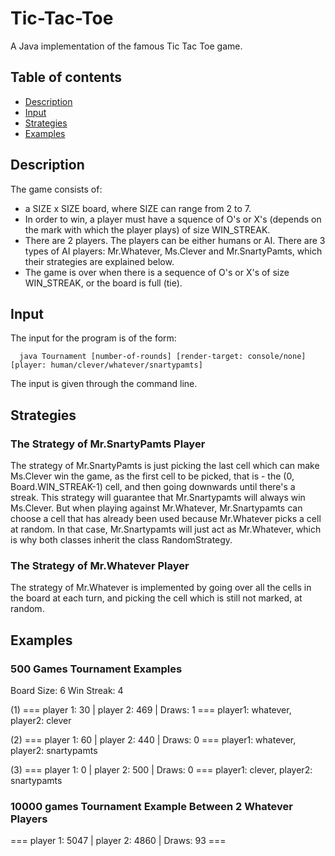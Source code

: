 # Tic-Tac-Toe
A Java implementation of the famous Tic Tac Toe game.

## Table of contents
* [Description](#description)
* [Input](#input)
* [Strategies](#strategies)
* [Examples](#examples)

## Description
The game consists of:
* a SIZE x SIZE board, where SIZE can range from 2 to 7.
* In order to win, a player must have a squence of O's or X's (depends on the mark with which the player plays) of size WIN_STREAK.
* There are 2 players. The players can be either humans or AI.
  There are 3 types of AI players: Mr.Whatever, Ms.Clever and Mr.SnartyPamts, which 
  their strategies are explained below.
* The game is over when there is a sequence of O's or X's of size WIN_STREAK, or 
  the board is full (tie).

## Input
The input for the program is of the form:
``` 
  java Tournament [number-of-rounds] [render-target: console/none] [player: human/clever/whatever/snartypamts]
```
The input is given through the command line.

## Strategies

### The Strategy of Mr.SnartyPamts Player
The strategy of Mr.SnartyPamts is just picking the last cell which can make
Ms.Clever win the game, as the first cell to be picked,
that is - the (0, Board.WIN_STREAK-1) cell, and then going downwards until there's
a streak. This strategy will guarantee that Mr.Snartypamts will always win Ms.Clever.
But when playing against Mr.Whatever, Mr.Snartypamts can choose a cell that has already
been used because Mr.Whatever picks a cell at random. In that case,
Mr.Snartypamts will just act as Mr.Whatever, which is why both classes inherit the class
RandomStrategy.

### The Strategy of Mr.Whatever Player
The strategy of Mr.Whatever is implemented by going over all the cells in the board
at each turn, and picking the cell which is still not marked, at random.

## Examples

### 500 Games Tournament Examples
Board Size: 6
Win Streak: 4

(1) === player 1: 30 | player 2: 469 | Draws: 1 ===
    player1: whatever, player2: clever

(2) === player 1: 60 | player 2: 440 | Draws: 0 ===
    player1: whatever, player2: snartypamts

(3) === player 1: 0 | player 2: 500 | Draws: 0 ===
    player1: clever, player2: snartypamts

### 10000 games Tournament Example Between 2 Whatever Players 

=== player 1: 5047 | player 2: 4860 | Draws: 93 ===
